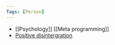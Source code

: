 ```yaml
---
Tags: [Person]
---
```


- [[Psychology]] [[Meta programming]]
- [Positive disintergration](https://en.wikipedia.org/wiki/Positive_disintegration)
